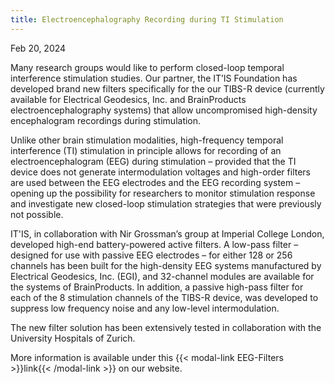 ```yaml
---
title: Electroencephalography Recording during TI Stimulation
---
```


Feb 20, 2024

Many research groups would like to perform closed-loop temporal interference stimulation studies. Our partner, the IT’IS Foundation has developed brand new filters specifically for the our TIBS-R device (currently available for Electrical Geodesics, Inc. and BrainProducts electroencephalography systems) that allow uncompromised high-density encephalogram recordings during stimulation.

Unlike other brain stimulation modalities, high-frequency temporal interference (TI) stimulation in principle allows for recording of an electroencephalogram (EEG) during stimulation – provided that the TI device does not generate intermodulation voltages and high-order filters are used between the EEG electrodes and the EEG recording system – opening up the possibility for researchers to monitor stimulation response and investigate new closed-loop stimulation strategies that were previously not possible.

IT'IS, in collaboration with Nir Grossman’s group at Imperial College London, developed high-end battery-powered active filters. A low-pass filter – designed for use with passive EEG electrodes – for either 128 or 256 channels has been built for the high-density EEG systems manufactured by Electrical Geodesics, Inc. (EGI), and 32-channel modules are available for the systems of BrainProducts. In addition, a passive high-pass filter for each of the 8 stimulation channels of the TIBS-R device, was developed to suppress low frequency noise and any low-level intermodulation.

The new filter solution has been extensively tested in collaboration with the University Hospitals of Zurich.

More information is available under this {{< modal-link EEG-Filters >}}link{{< /modal-link >}} on our website.
